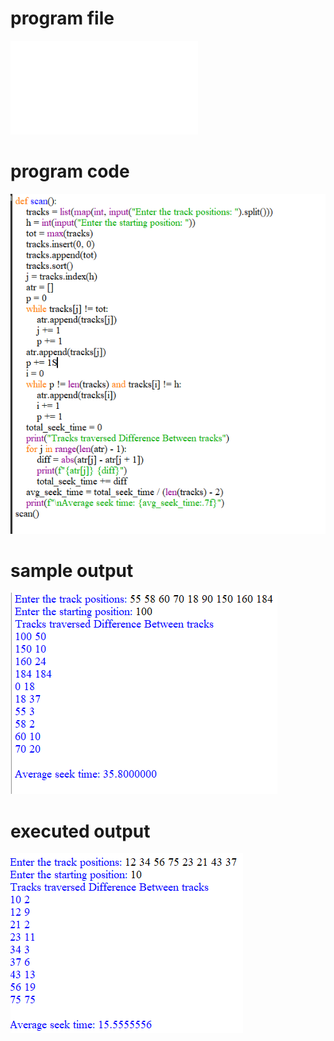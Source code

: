 
# program file
![program file](CSCAN_539.py)

# program code 
![program code](CSCAN_CODE_539.png)

# sample output
![sample output](CSCAN_IO_539.png)

# executed output
![executed output](CSCAN_EO_539.png)

